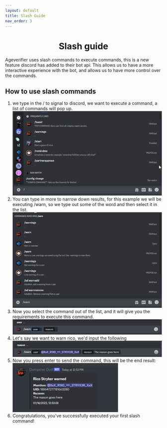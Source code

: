 ```yaml
---
layout: default
title: Slash Guide
nav_order: 3
---
```


<!--suppress HtmlDeprecatedAttribute -->
<h1 align="center">Slash guide</h1>

Ageverifier uses slash commands to execute commands, this is a new feature discord has added to their bot api. This
allows
us to have a more interactive experience with the bot, and allows us to have more control over the commands.

## How to use slash commands

1. we type in the / to signal to discord, we want to execute a command, a list of commands will pop up.<br>
   ![slash](img/slash.png)
2. You can type in more to narrow down results, for this example we will be executing /warn, so we type out some of the
   word and then select it in the list.<br>
   ![slashwarn](img/slashwarn.png)
3. Now you select the command out of the list, and it will give you the requirements to execute this command.<br>
   ![warn](img/command.png)
4. Let's say we want to warn rico, we'd input the following<br>
   ![reason](img/reason.png)
5. Now you press enter to send the command, this will be the end result: <br>
   ![result](img/result.png)
6. Congratulations, you've successfully executed your first slash command!